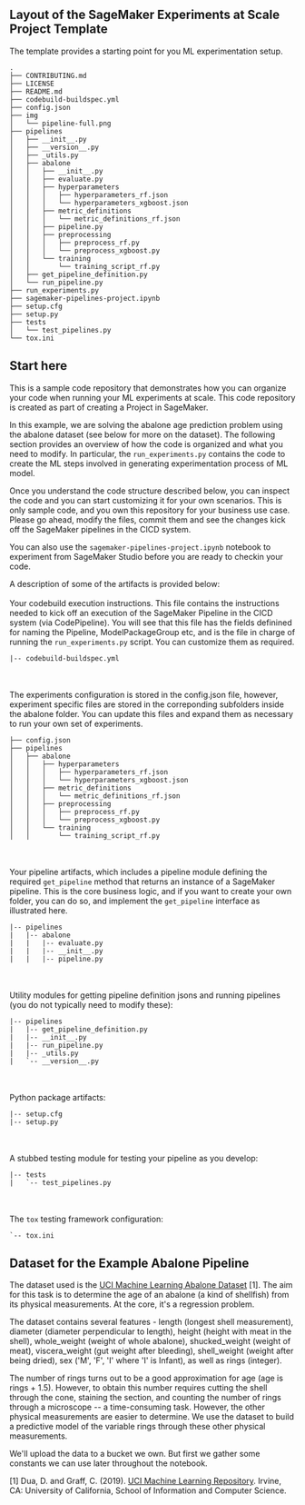 ## Layout of the SageMaker Experiments at Scale Project Template

The template provides a starting point for you ML experimentation setup.

```
.
├── CONTRIBUTING.md
├── LICENSE
├── README.md
├── codebuild-buildspec.yml
├── config.json
├── img
│   └── pipeline-full.png
├── pipelines
│   ├── __init__.py
│   ├── __version__.py
│   ├── _utils.py
│   ├── abalone
│   │   ├── __init__.py
│   │   ├── evaluate.py
│   │   ├── hyperparameters
│   │   │   ├── hyperparameters_rf.json
│   │   │   └── hyperparameters_xgboost.json
│   │   ├── metric_definitions
│   │   │   └── metric_definitions_rf.json
│   │   ├── pipeline.py
│   │   ├── preprocessing
│   │   │   ├── preprocess_rf.py
│   │   │   └── preprocess_xgboost.py
│   │   └── training
│   │       └── training_script_rf.py
│   ├── get_pipeline_definition.py
│   └── run_pipeline.py
├── run_experiments.py
├── sagemaker-pipelines-project.ipynb
├── setup.cfg
├── setup.py
├── tests
│   └── test_pipelines.py
└── tox.ini
```

## Start here
This is a sample code repository that demonstrates how you can organize your code when running your ML experiments at scale.
This code repository is created as part of creating a Project in SageMaker. 

In this example, we are solving the abalone age prediction problem using the abalone dataset (see below for more on the dataset). The following section provides an overview of how the code is organized and what you need to modify. In particular, the `run_experiments.py` contains the code to create the ML steps involved in generating experimentation process of ML model.

Once you understand the code structure described below, you can inspect the code and you can start customizing it for your own scenarios. This is only sample code, and you own this repository for your business use case. Please go ahead, modify the files, commit them and see the changes kick off the SageMaker pipelines in the CICD system.

You can also use the `sagemaker-pipelines-project.ipynb` notebook to experiment from SageMaker Studio before you are ready to checkin your code.

A description of some of the artifacts is provided below:
<br/><br/>
Your codebuild execution instructions. This file contains the instructions needed to kick off an execution of the SageMaker Pipeline in the CICD system (via CodePipeline). You will see that this file has the fields definined for naming the Pipeline, ModelPackageGroup etc, and is the file in charge of running the `run_experiments.py` script. You can customize them as required.

```
|-- codebuild-buildspec.yml
```

<br/><br/>
The experiments configuration is stored in the config.json file, however, experiment specific files are stored in the correponding subfolders inside the abalone folder.
You can update this files and expand them as necessary to run your own set of experiments.

```
├── config.json
├── pipelines
│   ├── abalone
│   │   ├── hyperparameters
│   │   │   ├── hyperparameters_rf.json
│   │   │   └── hyperparameters_xgboost.json
│   │   ├── metric_definitions
│   │   │   └── metric_definitions_rf.json
│   │   ├── preprocessing
│   │   │   ├── preprocess_rf.py
│   │   │   └── preprocess_xgboost.py
│   │   └── training
│   │       └── training_script_rf.py
```


<br/><br/>
Your pipeline artifacts, which includes a pipeline module defining the required `get_pipeline` method that returns an instance of a SageMaker pipeline. This is the core business logic, and if you want to create your own folder, you can do so, and implement the `get_pipeline` interface as illustrated here.

```
|-- pipelines
|   |-- abalone
|   |   |-- evaluate.py
|   |   |-- __init__.py
|   |   |-- pipeline.py

```
<br/><br/>
Utility modules for getting pipeline definition jsons and running pipelines (you do not typically need to modify these):

```
|-- pipelines
|   |-- get_pipeline_definition.py
|   |-- __init__.py
|   |-- run_pipeline.py
|   |-- _utils.py
|   `-- __version__.py
```
<br/><br/>
Python package artifacts:
```
|-- setup.cfg
|-- setup.py
```
<br/><br/>
A stubbed testing module for testing your pipeline as you develop:
```
|-- tests
|   `-- test_pipelines.py
```
<br/><br/>
The `tox` testing framework configuration:
```
`-- tox.ini
```

## Dataset for the Example Abalone Pipeline

The dataset used is the [UCI Machine Learning Abalone Dataset](https://archive.ics.uci.edu/ml/datasets/abalone) [1]. The aim for this task is to determine the age of an abalone (a kind of shellfish) from its physical measurements. At the core, it's a regression problem. 
    
The dataset contains several features - length (longest shell measurement), diameter (diameter perpendicular to length), height (height with meat in the shell), whole_weight (weight of whole abalone), shucked_weight (weight of meat), viscera_weight (gut weight after bleeding), shell_weight (weight after being dried), sex ('M', 'F', 'I' where 'I' is Infant), as well as rings (integer).

The number of rings turns out to be a good approximation for age (age is rings + 1.5). However, to obtain this number requires cutting the shell through the cone, staining the section, and counting the number of rings through a microscope -- a time-consuming task. However, the other physical measurements are easier to determine. We use the dataset to build a predictive model of the variable rings through these other physical measurements.

We'll upload the data to a bucket we own. But first we gather some constants we can use later throughout the notebook.

[1] Dua, D. and Graff, C. (2019). [UCI Machine Learning Repository](http://archive.ics.uci.edu/ml). Irvine, CA: University of California, School of Information and Computer Science.
